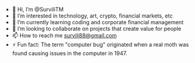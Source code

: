 - 👋 Hi, I’m @SurviliTM
- 👀 I’m interested in technology, art, crypto, financial markets, etc
- 🌱 I’m currently learning coding and corporate financial management
- 💞️ I’m looking to collaborate on projects that create value for people
- 📫 How to reach me survili88@gmail.com
- ⚡ Fun fact: The term "computer bug" originated when a real moth was found causing issues in the computer in 1947.

<!---
SurviliTM/SurviliTM is a ✨ special ✨ repository because its `README.md` (this file) appears on your GitHub profile.
You can click the Preview link to take a look at your changes.
--->
